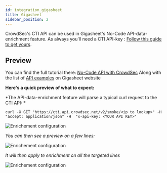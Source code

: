 ```yaml
---
id: integration_gigasheet
title: Gigasheet
sidebar_position: 2
---
```


CrowdSec's CTI API can be used in Gigasheet's No-Code API-data-enrichment feature. 
As always you'll need a CTI API-key : [Follow this guide to get yours](https://docs.crowdsec.net/docs/next/cti_api/getting_started/).

## Preview

You can find the full tutorial there: [No-Code API with CrowdSec](https://gigasheet.com/no-code-api/crowdsec-cti-api) 
Along with the list of [API examples](https://gigasheet.com/features/run-data-enrichment-apis-without-code) on Gigasheet website

**Here's a quick preview of what to expect:**

*The API-data-enrichment feature will parse a typical curl request to the CTI API: *

```curl -X GET "https://cti.api.crowdsec.net/v2/smoke/<ip to lookup>" -H  "accept: application/json" -H  "x-api-key: <YOUR API KEY>"```

![Enrichement configuration](/img/gigasheet_enrichement_config.png)

*You can then see a preview on a few lines:*

![Enrichement configuration](/img/gigasheet_enrichement_preview.png)

*It will then apply te enrichment on all the targeted lines*

![Enrichement configuration](/img/gigasheet_enrichement_result.png)
